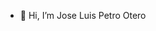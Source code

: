 - 👋 Hi, I’m Jose Luis Petro Otero
  
<!---
Superjosedev129/Superjosedev129 is a ✨ special ✨ repository because its `README.md` (this file) appears on your GitHub profile.
You can click the Preview link to take a look at your changes.
--->
